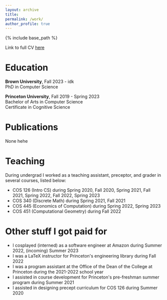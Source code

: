 ```yaml
---
layout: archive
title:
permalink: /work/
author_profile: true
---
```

{% include base_path %}

Link to full CV  <a href="https://youtube.com/shorts/NCoI4DXU5TE?feature=share" target="_blank">here</a>


Education
======

**Brown University**, Fall 2023 - idk  
PhD in Computer Science  
  
**Princeton University**, Fall 2019 - Spring 2023    
Bachelor of Arts in Computer Science  
Certificate in Cognitive Science

Publications
======
None hehe

Teaching
======
During undergrad I worked as a teaching assistant, preceptor, and grader in several courses, listed below:
- COS 126 (Intro CS) during Spring 2020, Fall 2020, Spring 2021, Fall 2021, Spring 2022, Fall 2022, Spring 2023
- COS 340 (Discrete Math) during Spring 2021, Fall 2021
- COS 445 (Economics of Computation) during Spring 2022, Spring 2023
- COS 451 (Computational Geometry) during Fall 2022

Other stuff I got paid for
======
- I cosplayed (interned) as a software engineer at Amazon during Summer 2022, (incoming) Summer 2023
- I was a LaTeX instructor for Princeton's engineering library during Fall 2022
- I was a program assistant at the Office of the Dean of the College at Princeton during the 2021-2022 school year
- I assisted in course development for Princeton's pre-freshman summer program during Summer 2021
- I assisted in designing precept curriculum for COS 126 during Summer 2020

